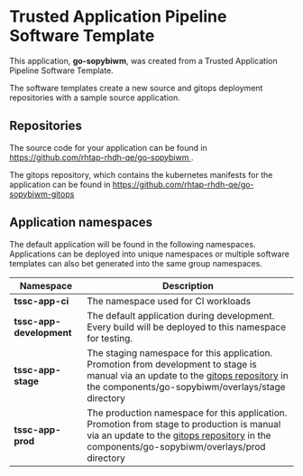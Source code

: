 # Trusted Application Pipeline Software Template

This application, **go-sopybiwm**, was created from a Trusted Application Pipeline Software Template.

The software templates create a new source and gitops deployment repositories with a sample source application. 

## Repositories

The source code for your application can be found in [https://github.com/rhtap-rhdh-qe/go-sopybiwm ](https://github.com/rhtap-rhdh-qe/go-sopybiwm ).
 
The gitops repository, which contains the kubernetes manifests for the application can be found in 
[https://github.com/rhtap-rhdh-qe/go-sopybiwm-gitops ](https://github.com/rhtap-rhdh-qe/go-sopybiwm-gitops ) 

## Application namespaces 

The default application will be found in the following namespaces. Applications can be deployed into unique namespaces or multiple software templates can also bet generated into the same group namespaces.  

|  Namespace   |  Description   |  
| -------- | -------- |
| **tssc-app-ci** | The namespace used for CI workloads |
| **tssc-app-development** | The default application during development. Every build will be deployed to this namespace for testing. |
| **tssc-app-stage** | The staging namespace for this application. Promotion from development to stage is manual via an update to the [gitops repository](https://github.com/rhtap-rhdh-qe/go-sopybiwm-gitops ) in the components/go-sopybiwm/overlays/stage directory |
| **tssc-app-prod** | The production namespace for this application. Promotion from stage to production is manual via an update to the [gitops repository](https://github.com/rhtap-rhdh-qe/go-sopybiwm-gitops ) in the components/go-sopybiwm/overlays/prod directory |